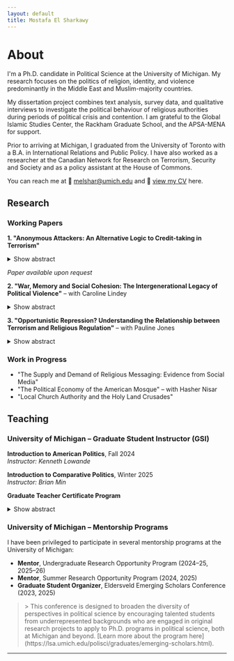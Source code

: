 ```yaml
---
layout: default
title: Mostafa El Sharkawy
---
```


# About

I'm a Ph.D. candidate in Political Science at the University of Michigan. My research focuses on the politics of religion, identity, and violence predominantly in the Middle East and Muslim-majority countries.

My dissertation project combines text analysis, survey data, and qualitative interviews to investigate the political behaviour of religious authorities during periods of political crisis and contention. I am grateful to the Global Islamic Studies Center, the Rackham Graduate School, and the APSA-MENA for support.

Prior to arriving at Michigan, I graduated from the University of Toronto with a B.A. in International Relations and Public Policy. I have also worked as a researcher at the Canadian Network for Research on Terrorism, Security and Society and as a policy assistant at the House of Commons.

You can reach me at 📧 [melshar@umich.edu](mailto:melshar@umich.edu) and 📄 [view my CV](assets/CV.pdf) here.


## Research

### Working Papers

**1. "Anonymous Attackers: An Alternative Logic to Credit-taking in Terrorism"**

<details>
<summary>Show abstract</summary>
<blockquote>
Acts of terrorism left unclaimed have puzzled scholars in the study of terrorism and counterterrorism policymakers alike. The very idea to commit an act of terrorism, but not take credit for it runs contrary to the conventional wisdom of credit-taking and political communication in terrorism. Extant literature has understood terrorist groups as unitary actors, failing to account for inter-group variation and individual preferences. As a consequence, unclaimed terrorism, or attacks left unclaimed, present a dilemma to the rational model where acts of terrorism are understood to be a form of costly signaling. If such a costly form of 'signaling' is authorized by a group, how do so many attacks go unclaimed? This paper explores an alternative theoretical approach to answer the question, what explains the incidence of unclaimed or "anonymous" terrorism? I present an argument about the role of low-level members of terrorist organizations as central agents in the prevalence of attacks that are registered as unclaimed. Utilizing data from the Global Terrorism Database and the Minorities at Risk Organizational Behaviour dataset, I show that countries with less cohesive or weakly organized groups, on average, see a higher rate of unclaimed terrorism.
</blockquote>
</details>

*Paper available upon request*

**2. "War, Memory and Social Cohesion: The Intergenerational Legacy of Political Violence"** – with Caroline Lindey

<details>
<summary>Show abstract</summary>
<blockquote>
How does political violence shape local attitudes towards social cohesion? Establishing peace in post-conflict settings is often tied to efforts towards reconciliation and justice for the victims and their families. In this paper, we study the long-term political consequences of the Bosnian war and genocide on attitudes towards ethnic harmony and trust among Bosnians today. Using biographical data on individuals killed between 1992 and 1995 in Bosnia, we find that while violence reduces inter-ethnic trust and harmony attitudes, the effect of exposure to violence differs by generational cohorts, which we attribute to older generations' exposure to other violence, namely World War II. We further document evidence of differences in generational attitudes through qualitative interviews with Bosnians of different ages. Our study contributes to the growing literature on the legacy of political violence and the study of intergenerational reconciliation and memory transmission in Bosnia and Herzegovina.
</blockquote>
</details>

**3. "Opportunistic Repression? Understanding the Relationship between Terrorism and Religious Regulation"** – with Pauline Jones

<details>
<summary>Show abstract</summary>
<blockquote>
What is the relationship between terrorism and religious repression? Some argue that terrorism is a response to state repression in general and to religious repression in particular when it comes to religiously motivated terrorism such as Islamist terrorism. Others contend that state repression is a rational strategy for mitigating the threat of terrorism and relatedly, that religious repression is used to combat the threat of Islamist terrorism. Focusing on the motivations of state leaders in Muslim majority countries (MMCs), we ask whether the threat of terrorism is a smoke screen to justify increasing religious repression or a rational response to a real or perceived security threat. We employ multiple empirical tests utilizing new data on religious regulation from three newly independent MMCs that have experienced both exposure to terrorism and increasing levels of religious repression since 1991 – Kyrgyzstan, Tajikistan, and Uzbekistan. We argue that the relationship between terrorism and religious repression is dynamic. State leaders may initially impose religious restrictions to combat a real or perceived threat of terrorism, but they continue to increase religious regulation to bolster their regime. These findings contribute to our understanding of the repression-dissent nexus, lifecycle of religious regulations and alternative pathways to autocratic state building.
</blockquote>
</details>


### Work in Progress

- "The Supply and Demand of Religious Messaging: Evidence from Social Media"
- "The Political Economy of the American Mosque" – with Hasher Nisar  
- "Local Church Authority and the Holy Land Crusades"

## Teaching

### University of Michigan – Graduate Student Instructor (GSI)

**Introduction to American Politics**, Fall 2024  
*Instructor: Kenneth Lowande*

**Introduction to Comparative Politics**, Winter 2025  
*Instructor: Brian Min*

**Graduate Teacher Certificate Program** 
<details>
<summary>Show abstract</summary>
<blockquote>
I am currently participating in the University of Michigan's **Graduate Teacher Certificate (GTC) Program**, coordinated by the Center for Research on Learning and Teaching (CRLT). As part of this program, I have:

- Completed workshops on teaching and learning
- Participated in a student-led consultation and classroom observation of my teaching  
- Begun a mentorship on college-level teaching

Please contact me for teaching materials.
</blockquote>
</details>


### University of Michigan – Mentorship Programs

I have been privileged to participate in several mentorship programs at the University of Michigan:

- **Mentor**, Undergraduate Research Opportunity Program (2024–25, 2025–26)
- **Mentor**, Summer Research Opportunity Program (2024, 2025)
- **Graduate Student Organizer**, Eldersveld Emerging Scholars Conference (2023, 2025)
<blockquote>
> This conference is designed to broaden the diversity of perspectives in political science by encouraging talented students from underrepresented backgrounds who are engaged in original research projects to apply to Ph.D. programs in political science, both at Michigan and beyond.
[Learn more about the program here](https://lsa.umich.edu/polisci/graduates/emerging-scholars.html).
</blockquote>
</details>


---
